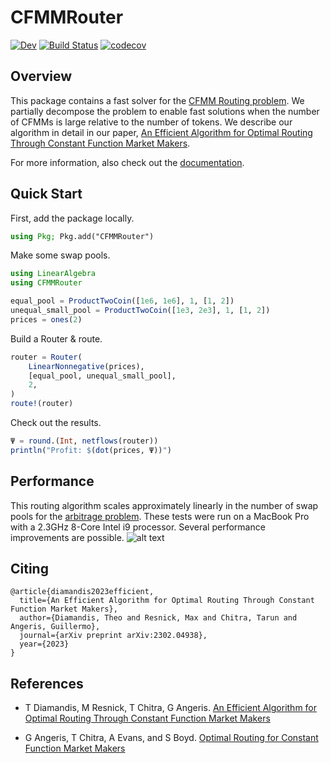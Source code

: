 # CFMMRouter

[![Dev](https://img.shields.io/badge/docs-dev-blue.svg)](https://bcc-research.github.io/CFMMRouter.jl/dev/)
[![Build Status](https://github.com/bcc-research/CFMMRouter.jl/actions/workflows/CI.yml/badge.svg?branch=main)](https://github.com/bcc-research/CFMMRouter.jl/actions/workflows/CI.yml?query=branch%3Amain)
[![codecov](https://codecov.io/gh/bcc-research/CFMMRouter.jl/branch/main/graph/badge.svg?token=TYizMgRYNE)](https://codecov.io/gh/bcc-research/CFMMRouter.jl)

## Overview
This package contains a fast solver for the [CFMM Routing problem](https://angeris.github.io/papers/cfmm-routing.pdf). 
We partially decompose the problem to enable fast solutions when the number
of CFMMs is large relative to the number of tokens. We describe our algorithm 
in detail in our paper, [An Efficient Algorithm for Optimal Routing Through Constant Function Market Makers](https://arxiv.org/abs/2302.04938).


For more information, also check out the [documentation](https://bcc-research.github.io/CFMMRouter.jl/dev/).

## Quick Start
First, add the package locally.
```julia 
using Pkg; Pkg.add("CFMMRouter")
```

Make some swap pools.
```julia
using LinearAlgebra
using CFMMRouter

equal_pool = ProductTwoCoin([1e6, 1e6], 1, [1, 2])
unequal_small_pool = ProductTwoCoin([1e3, 2e3], 1, [1, 2])
prices = ones(2)
```

Build a Router & route.
```julia
router = Router(
    LinearNonnegative(prices),
    [equal_pool, unequal_small_pool],
    2,
)
route!(router)
```

Check out the results.
```julia
Ψ = round.(Int, netflows(router))
println("Profit: $(dot(prices, Ψ))")
```

## Performance
This routing algorithm scales approximately linearly in the number of swap pools
for the [arbitrage problem](https://bcc-research.github.io/CFMMRouter.jl/dev/examples/arbitrage/).
These tests were run on a MacBook Pro with a 2.3GHz 8-Core Intel i9 processor.
Several performance improvements are possible.
![alt text](https://github.com/bcc-research/CFMMRouter.jl/blob/main/benchmark/router_scaling.png)

## Citing
```
@article{diamandis2023efficient,
  title={An Efficient Algorithm for Optimal Routing Through Constant Function Market Makers},
  author={Diamandis, Theo and Resnick, Max and Chitra, Tarun and Angeris, Guillermo},
  journal={arXiv preprint arXiv:2302.04938},
  year={2023}
}
```

## References
- T Diamandis, M Resnick, T Chitra, G Angeris. [An Efficient Algorithm for Optimal Routing Through Constant Function Market Makers](https://arxiv.org/abs/2302.04938)

- G Angeris, T Chitra, A Evans, and S Boyd. [Optimal Routing for Constant Function Market Makers](https://angeris.github.io/papers/cfmm-routing.pdf)

